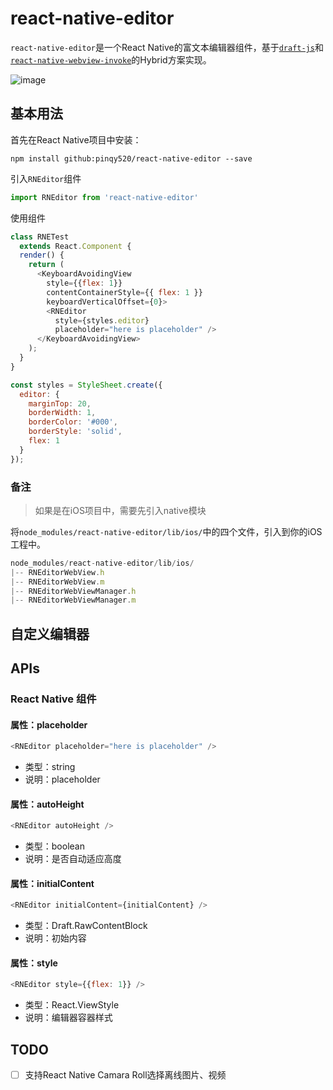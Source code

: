 # react-native-editor

`react-native-editor`是一个React Native的富文本编辑器组件，基于[`draft-js`](https://github.com/facebook/draft-js)和[`react-native-webview-invoke`](https://github.com/pinqy520/react-native-webview-invoke)的Hybrid方案实现。

![image](https://cloud.githubusercontent.com/assets/5719833/22633863/e2ccf80a-ec5f-11e6-92b9-509e9420f70f.png)

## 基本用法

首先在React Native项目中安装：

```
npm install github:pinqy520/react-native-editor --save
```

引入`RNEditor`组件

``` javascript
import RNEditor from 'react-native-editor'
```

使用组件

``` javascript
class RNETest
  extends React.Component {
  render() {
    return (
      <KeyboardAvoidingView
        style={{flex: 1}}
        contentContainerStyle={{ flex: 1 }}
        keyboardVerticalOffset={0}>
        <RNEditor
          style={styles.editor}
          placeholder="here is placeholder" />
      </KeyboardAvoidingView>
    );
  }
}

const styles = StyleSheet.create({
  editor: {
    marginTop: 20,
    borderWidth: 1,
    borderColor: '#000',
    borderStyle: 'solid',
    flex: 1
  }
});
```

### 备注

> 如果是在iOS项目中，需要先引入native模块

将`node_modules/react-native-editor/lib/ios/`中的四个文件，引入到你的iOS工程中。

``` javascript
node_modules/react-native-editor/lib/ios/
|-- RNEditorWebView.h
|-- RNEditorWebView.m
|-- RNEditorWebViewManager.h
|-- RNEditorWebViewManager.m
```

## 自定义编辑器

## APIs

### React Native 组件

#### 属性：placeholder

``` javascript
<RNEditor placeholder="here is placeholder" />
```

- 类型：string
- 说明：placeholder

#### 属性：autoHeight

``` javascript
<RNEditor autoHeight />
```

- 类型：boolean
- 说明：是否自动适应高度

#### 属性：initialContent

``` javascript
<RNEditor initialContent={initialContent} />
```

- 类型：Draft.RawContentBlock
- 说明：初始内容


#### 属性：style

``` javascript
<RNEditor style={{flex: 1}} />
```

- 类型：React.ViewStyle
- 说明：编辑器容器样式



## TODO

- [ ] 支持React Native Camara Roll选择离线图片、视频